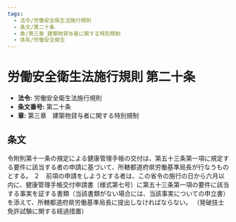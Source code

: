 ```yaml
---
tags:
  - 法令/労働安全衛生法施行規則
  - 条文/第二十条
  - 章/第三章_建築物貸与者に関する特別規制
  - 体系/労働安全衛生
---
```

# 労働安全衛生法施行規則 第二十条

- **法令:** 労働安全衛生法施行規則
- **条文番号:** 第二十条
- **章:** 第三章　建築物貸与者に関する特別規制

## 条文
令附則第十一条の規定による健康管理手帳の交付は、第五十三条第一項に規定する要件に該当する者の申請に基づいて、所轄都道府県労働基準局長が行なうものとする。
２　前項の申請をしようとする者は、この省令の施行の日から六月以内に、健康管理手帳交付申請書（様式第七号）に第五十三条第一項の要件に該当する事実を証する書類（当該書類がない場合には、当該事実についての申立書）を添えて、所轄都道府県労働基準局長に提出しなければならない。
（発破技士免許試験に関する経過措置）

